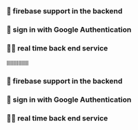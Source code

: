 ### 👊 firebase support in the backend ###
### 👊 sign in with Google Authentication ###
### 🧑‍🚀 real time back end service ###
lllllllllllllll
### 👊 firebase support in the backend ###
### 👊 sign in with Google Authentication ###
### 🧑‍🚀 real time back end service ###
